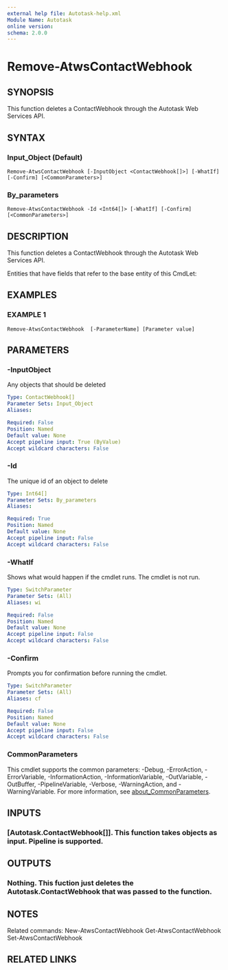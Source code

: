 ```yaml
---
external help file: Autotask-help.xml
Module Name: Autotask
online version:
schema: 2.0.0
---
```


# Remove-AtwsContactWebhook

## SYNOPSIS
This function deletes a ContactWebhook through the Autotask Web Services API.

## SYNTAX

### Input_Object (Default)
```
Remove-AtwsContactWebhook [-InputObject <ContactWebhook[]>] [-WhatIf] [-Confirm] [<CommonParameters>]
```

### By_parameters
```
Remove-AtwsContactWebhook -Id <Int64[]> [-WhatIf] [-Confirm] [<CommonParameters>]
```

## DESCRIPTION
This function deletes a ContactWebhook through the Autotask Web Services API.

Entities that have fields that refer to the base entity of this CmdLet:

## EXAMPLES

### EXAMPLE 1
```
Remove-AtwsContactWebhook  [-ParameterName] [Parameter value]
```

## PARAMETERS

### -InputObject
Any objects that should be deleted

```yaml
Type: ContactWebhook[]
Parameter Sets: Input_Object
Aliases:

Required: False
Position: Named
Default value: None
Accept pipeline input: True (ByValue)
Accept wildcard characters: False
```

### -Id
The unique id of an object to delete

```yaml
Type: Int64[]
Parameter Sets: By_parameters
Aliases:

Required: True
Position: Named
Default value: None
Accept pipeline input: False
Accept wildcard characters: False
```

### -WhatIf
Shows what would happen if the cmdlet runs.
The cmdlet is not run.

```yaml
Type: SwitchParameter
Parameter Sets: (All)
Aliases: wi

Required: False
Position: Named
Default value: None
Accept pipeline input: False
Accept wildcard characters: False
```

### -Confirm
Prompts you for confirmation before running the cmdlet.

```yaml
Type: SwitchParameter
Parameter Sets: (All)
Aliases: cf

Required: False
Position: Named
Default value: None
Accept pipeline input: False
Accept wildcard characters: False
```

### CommonParameters
This cmdlet supports the common parameters: -Debug, -ErrorAction, -ErrorVariable, -InformationAction, -InformationVariable, -OutVariable, -OutBuffer, -PipelineVariable, -Verbose, -WarningAction, and -WarningVariable. For more information, see [about_CommonParameters](http://go.microsoft.com/fwlink/?LinkID=113216).

## INPUTS

### [Autotask.ContactWebhook[]]. This function takes objects as input. Pipeline is supported.
## OUTPUTS

### Nothing. This fuction just deletes the Autotask.ContactWebhook that was passed to the function.
## NOTES
Related commands:
New-AtwsContactWebhook
 Get-AtwsContactWebhook
 Set-AtwsContactWebhook

## RELATED LINKS
